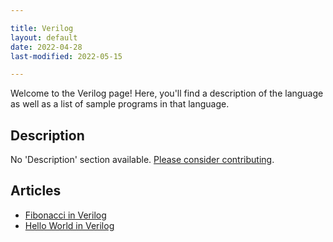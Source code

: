 ```yaml
---

title: Verilog
layout: default
date: 2022-04-28
last-modified: 2022-05-15

---
```


Welcome to the Verilog page! Here, you'll find a description of the language as well as a list of sample programs in that language.

## Description

No 'Description' section available. [Please consider contributing](https://github.com/TheRenegadeCoder/sample-programs-website).

## Articles

- [Fibonacci in Verilog](https://sampleprograms.io/projects/fibonacci/verilog)
- [Hello World in Verilog](https://sampleprograms.io/projects/hello-world/verilog)